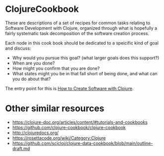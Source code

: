 # ClojureCookbook
These are descriptions of a set of recipes for common tasks relating
to Software Development with Clojure, organized through what is
hopefully a fairly systematic task decomposition of the software
creation process.

Each node in this cook book should be dedicated to a speicific kind of goal and discuss:
- Why would you pursue this goal? (what larger goals does this support?)
- When are you done?
- How might you confirm that you are done?
- What states might you be in that fall short of being done, and what
  can you do about that?
  
The entry point for this is [How to Create Software with Clojure].

# Other similar resources

- https://clojure-doc.org/articles/content/#tutorials-and-cookbooks
- https://github.com/clojure-cookbook/clojure-cookbook
- http://clojuredocs.org/
- https://rosettacode.org/wiki/Category:Clojure
- https://github.com/scicloj/clojure-data-cookbook/blob/main/outline-draft.md

[How to Create Software with Clojure]:./ToCreateSoftware.md

